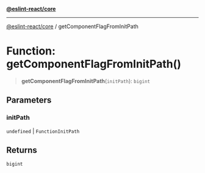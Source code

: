 [**@eslint-react/core**](../README.md)

***

[@eslint-react/core](../README.md) / getComponentFlagFromInitPath

# Function: getComponentFlagFromInitPath()

> **getComponentFlagFromInitPath**(`initPath`): `bigint`

## Parameters

### initPath

`undefined` | `FunctionInitPath`

## Returns

`bigint`
